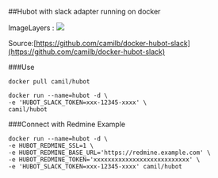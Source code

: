 ##Hubot with slack adapter running on docker

ImageLayers : [![](https://badge.imagelayers.io/camil/hubot:latest.svg)](https://imagelayers.io/?images=camil/hubot:latest)

Source:[https://github.com/camilb/docker-hubot-slack](https://github.com/camilb/docker-hubot-slack)

###Use


	docker pull camil/hubot
	
	docker run --name=hubot -d \
	-e 'HUBOT_SLACK_TOKEN=xxx-12345-xxxx' \ 
	camil/hubot
	
###Connect with Redmine Example

	docker run --name=hubot -d \
	-e HUBOT_REDMINE_SSL=1 \
	-e HUBOT_REDMINE_BASE_URL='https://redmine.example.com' \
	-e HUBOT_REDMINE_TOKEN='xxxxxxxxxxxxxxxxxxxxxxxxxxx' \ 
	-e 'HUBOT_SLACK_TOKEN=xxx-12345-xxxx' camil/hubot
